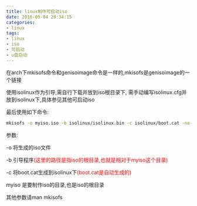 ```yaml
---
title: linux制作可启动iso
date: 2016-05-04 20:34:15
categories:
- linux
tags:
- linux
- iso
- 可启动
- u盘启动
---
```



在arch下mkisofs命令和genisoimage命令是一样的,mkisofs是genisoimage的一个链接

使用isolinux作为引导,需自行下载并放到iso根目录下,
需手动编写isolinux.cfg并放到isolinux下,具体参见其他可启动iso


最后使用如下命令:
```bash
mkisofs -o myiso.iso -b isolinux/isolinux.bin -c isolinux/boot.cat -no-emul-boot -boot-load-size 4 -boot-info-table myiso
```

参数:

-o 将生成的iso文件

-b 引导程序<font color=red>(这里的路径是指iso的根目录,也就是相对于myiso这个目录)</font>

-c 将boot.cat生成到isolinux下<font color=red>(boot.cat是自动生成的)</font>

myiso 是要制作iso的目录,也是iso的根目录


其他参数请man mkisofs

